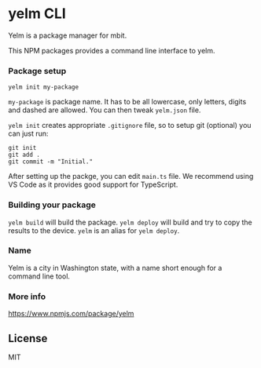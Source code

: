 # yelm CLI

Yelm is a package manager for mbit. 

This NPM packages provides a command line interface to yelm.

### Package setup 

    yelm init my-package

`my-package` is package name. It has to be all lowercase, only letters, digits and dashed are allowed. You can then tweak `yelm.json` file.

`yelm init` creates appropriate `.gitignore` file, so to setup git (optional) you can just run:

    git init
    git add .
    git commit -m "Initial."

After setting up the packge, you can edit `main.ts` file. We recommend using VS Code as it provides good support for TypeScript.

### Building your package

`yelm build` will build the package. `yelm deploy` will build and try to copy the results to the device. `yelm` is an alias for `yelm deploy`.

### Name

Yelm is a city in Washington state, with a name short enough for a command line tool.

### More info

https://www.npmjs.com/package/yelm 

## License

MIT
